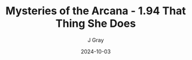 ---
title: 'Mysteries of the Arcana - 1.94 That Thing She Does'
alt: 'Mysteries of the Arcana'
date: '2024-10-03'
author: 'J Gray'
artist: 'Keira'
---